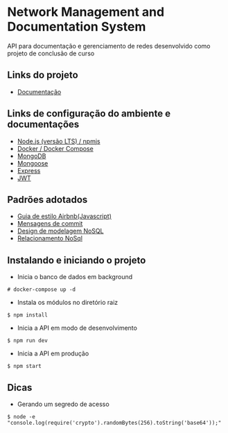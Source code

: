 # Network Management and Documentation System

API para documentação e gerenciamento de redes desenvolvido como projeto de conclusão de curso

## Links do projeto

- [Documentação](https://drive.google.com/file/d/1E-xCKeuRSV4p7K2-oApVmnzPl70ssTTW/)

## Links de configuração do ambiente e documentações

- [Node.js (versão LTS) / npmjs](https://nodejs.org/en/download/)
- [Docker / Docker Compose](https://docs.docker.com/compose/install/)
- [MongoDB](https://docs.mongodb.com/)
- [Mongoose](https://mongoosejs.com/docs/)
- [Express](https://expressjs.com/en/5x/api.html#app)
- [JWT](https://jwt.io/)

## Padrões adotados

- [Guia de estilo Airbnb(Javascript)](https://github.com/airbnb/javascript)
- [Mensagens de commit](http://karma-runner.github.io/0.10/dev/git-commit-msg.html)
- [Design de modelagem NoSQL](https://docs.mongodb.com/manual/core/data-model-design/index.html)
- [Relacionamento NoSql](https://docs.mongodb.com/manual/tutorial/model-embedded-one-to-one-relationships-between-documents/#data-modeling-example-one-to-one)

## Instalando e iniciando o projeto

- Inicia o banco de dados em background

```
# docker-compose up -d
```

- Instala os módulos no diretório raiz

```
$ npm install
```

- Inicia a API em modo de desenvolvimento

```
$ npm run dev
```

- Inicia a API em produção

```
$ npm start
```

## Dicas

- Gerando um segredo de acesso

```
$ node -e "console.log(require('crypto').randomBytes(256).toString('base64'));"
```
